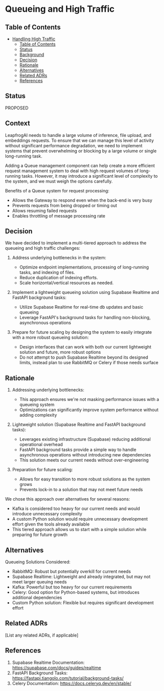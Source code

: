 # Queueing and High Traffic

## Table of Contents

- [Handling High Traffic](#Queueing-and-High-Traffic)
  - [Table of Contents](#table-of-contents)
  - [Status](#status)
  - [Background](#background)
  - [Decision](#decision)
  - [Rationale](#rationale)
  - [Alternatives](#alternatives)
  - [Related ADRs](#related-adrs)
  - [References](#references)

## Status

PROPOSED

## Context

LeapfrogAI needs to handle a large volume of inference, file upload, and embeddings requests. To ensure that we can manage this level of activity without significant performance degradation, we need to implement systems that prevent overwhelming or blocking by a large volume or single long-running task.

Adding a Queue management component can help create a more efficient request management system to deal with high request volumes of long-running tasks. However, it may introduce a significant level of complexity to the system, and we must weigh the options carefully.

Benefits of a Queue system for request processing:
- Allows the Gateway to respond even when the back-end is very busy
- Prevents requests from being dropped or timing out
- Allows resuming failed requests
- Enables throttling of message processing rate

## Decision

We have decided to implement a multi-tiered approach to address the queueing and high traffic challenges:

1. Address underlying bottlenecks in the system:
   - Optimize endpoint implementations, processing of long-running tasks, and indexing of files.
   - Reduce duplication of indexing efforts.
   - Scale horizontal/vertical resources as needed.

2. Implement a lightweight queueing solution using Supabase Realtime and FastAPI background tasks:
   - Utilize Supabase Realtime for real-time db updates and basic queueing
   - Leverage FastAPI's background tasks for handling non-blocking, asynchronous operations

3. Prepare for future scaling by designing the system to easily integrate with a more robust queueing solution:
   - Design interfaces that can work with both our current lightweight solution and future, more robust options
   - Do not attempt to push Supabase Realtime beyond its designed limits, instead plan to use RabbitMQ or Celery if those needs surface

## Rationale
1. Addressing underlying bottlenecks:
   - This approach ensures we're not masking performance issues with a queueing system
   - Optimizations can significantly improve system performance without adding complexity

2. Lightweight solution (Supabase Realtime and FastAPI background tasks):
   - Leverages existing infrastructure (Supabase) reducing additional operational overhead
   - FastAPI background tasks provide a simple way to handle asynchronous operations without introducing new dependencies
   - This solution meets our current needs without over-engineering

3. Preparation for future scaling:
   - Allows for easy transition to more robust solutions as the system grows
   - Prevents lock-in to a solution that may not meet future needs

We chose this approach over alternatives for several reasons:
- Kafka is considered too heavy for our current needs and would introduce unnecessary complexity
- A custom Python solution would require unnecessary development effort given the tools already available
- This tiered approach allows us to start with a simple solution while preparing for future growth

## Alternatives
Queueing Solutions Considered:
* RabbitMQ: Robust but potentially overkill for current needs
* Supabase Realtime: Lightweight and already integrated, but may not meet larger queuing needs
* Kafka: Powerful but too heavy for our current requirements
* Celery: Good option for Python-based systems, but introduces additional dependencies
* Custom Python solution: Flexible but requires significant development effort

## Related ADRs
[List any related ADRs, if applicable]

## References
1. Supabase Realtime Documentation: https://supabase.com/docs/guides/realtime
2. FastAPI Background Tasks: https://fastapi.tiangolo.com/tutorial/background-tasks/
3. Celery Documentation: https://docs.celeryq.dev/en/stable/
